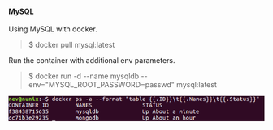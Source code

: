 #### MySQL

Using MySQL with docker.

> $ docker pull mysql:latest

Run the container with additional env parameters.

> $ docker run -d   --name mysqldb --env="MYSQL_ROOT_PASSWORD=passwd" mysql:latest

![mySQL container](https://github.com/nevosial/setups/blob/master/images/mysqldb.png?raw=true "MySQL container")
